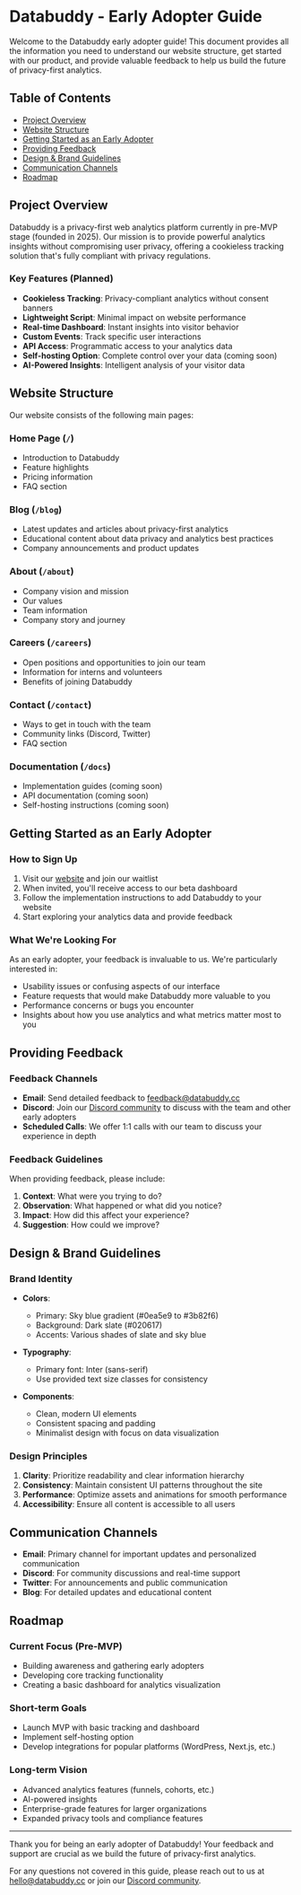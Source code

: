 # Databuddy - Early Adopter Guide

Welcome to the Databuddy early adopter guide! This document provides all the information you need to understand our website structure, get started with our product, and provide valuable feedback to help us build the future of privacy-first analytics.

## Table of Contents

- [Project Overview](#project-overview)
- [Website Structure](#website-structure)
- [Getting Started as an Early Adopter](#getting-started-as-an-early-adopter)
- [Providing Feedback](#providing-feedback)
- [Design & Brand Guidelines](#design--brand-guidelines)
- [Communication Channels](#communication-channels)
- [Roadmap](#roadmap)

## Project Overview

Databuddy is a privacy-first web analytics platform currently in pre-MVP stage (founded in 2025). Our mission is to provide powerful analytics insights without compromising user privacy, offering a cookieless tracking solution that's fully compliant with privacy regulations.

### Key Features (Planned)

- **Cookieless Tracking**: Privacy-compliant analytics without consent banners
- **Lightweight Script**: Minimal impact on website performance
- **Real-time Dashboard**: Instant insights into visitor behavior
- **Custom Events**: Track specific user interactions
- **API Access**: Programmatic access to your analytics data
- **Self-hosting Option**: Complete control over your data (coming soon)
- **AI-Powered Insights**: Intelligent analysis of your visitor data

## Website Structure

Our website consists of the following main pages:

### Home Page (`/`)
- Introduction to Databuddy
- Feature highlights
- Pricing information
- FAQ section

### Blog (`/blog`)
- Latest updates and articles about privacy-first analytics
- Educational content about data privacy and analytics best practices
- Company announcements and product updates

### About (`/about`)
- Company vision and mission
- Our values
- Team information
- Company story and journey

### Careers (`/careers`)
- Open positions and opportunities to join our team
- Information for interns and volunteers
- Benefits of joining Databuddy

### Contact (`/contact`)
- Ways to get in touch with the team
- Community links (Discord, Twitter)
- FAQ section

### Documentation (`/docs`)
- Implementation guides (coming soon)
- API documentation (coming soon)
- Self-hosting instructions (coming soon)

## Getting Started as an Early Adopter

### How to Sign Up

1. Visit our [website](https://www.databuddy.cc) and join our waitlist
2. When invited, you'll receive access to our beta dashboard
3. Follow the implementation instructions to add Databuddy to your website
4. Start exploring your analytics data and provide feedback

### What We're Looking For

As an early adopter, your feedback is invaluable to us. We're particularly interested in:

- Usability issues or confusing aspects of our interface
- Feature requests that would make Databuddy more valuable to you
- Performance concerns or bugs you encounter
- Insights about how you use analytics and what metrics matter most to you

## Providing Feedback

### Feedback Channels

- **Email**: Send detailed feedback to [feedback@databuddy.cc](mailto:feedback@databuddy.cc)
- **Discord**: Join our [Discord community](https://discord.gg/databuddy) to discuss with the team and other early adopters
- **Scheduled Calls**: We offer 1:1 calls with our team to discuss your experience in depth

### Feedback Guidelines

When providing feedback, please include:

1. **Context**: What were you trying to do?
2. **Observation**: What happened or what did you notice?
3. **Impact**: How did this affect your experience?
4. **Suggestion**: How could we improve?

## Design & Brand Guidelines

### Brand Identity

- **Colors**: 
  - Primary: Sky blue gradient (#0ea5e9 to #3b82f6)
  - Background: Dark slate (#020617)
  - Accents: Various shades of slate and sky blue

- **Typography**:
  - Primary font: Inter (sans-serif)
  - Use provided text size classes for consistency

- **Components**:
  - Clean, modern UI elements
  - Consistent spacing and padding
  - Minimalist design with focus on data visualization

### Design Principles

1. **Clarity**: Prioritize readability and clear information hierarchy
2. **Consistency**: Maintain consistent UI patterns throughout the site
3. **Performance**: Optimize assets and animations for smooth performance
4. **Accessibility**: Ensure all content is accessible to all users

## Communication Channels

- **Email**: Primary channel for important updates and personalized communication
- **Discord**: For community discussions and real-time support
- **Twitter**: For announcements and public communication
- **Blog**: For detailed updates and educational content

## Roadmap

### Current Focus (Pre-MVP)

- Building awareness and gathering early adopters
- Developing core tracking functionality
- Creating a basic dashboard for analytics visualization

### Short-term Goals

- Launch MVP with basic tracking and dashboard
- Implement self-hosting option
- Develop integrations for popular platforms (WordPress, Next.js, etc.)

### Long-term Vision

- Advanced analytics features (funnels, cohorts, etc.)
- AI-powered insights
- Enterprise-grade features for larger organizations
- Expanded privacy tools and compliance features

---

Thank you for being an early adopter of Databuddy! Your feedback and support are crucial as we build the future of privacy-first analytics.

For any questions not covered in this guide, please reach out to us at [hello@databuddy.cc](mailto:hello@databuddy.cc) or join our [Discord community](https://discord.gg/databuddy). 